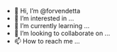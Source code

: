 - 👋 Hi, I’m @forvendetta
- 👀 I’m interested in ...
- 🌱 I’m currently learning ...
- 💞️ I’m looking to collaborate on ...
- 📫 How to reach me ...

<!---
forvendetta/forvendetta is a ✨ special ✨ repository because its `README.md` (this file) appears on your GitHub profile.
You can click the Preview link to take a look at your changes.
--->
